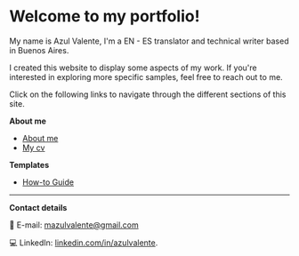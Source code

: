 # Welcome to my portfolio! 

My name is Azul Valente, I'm a EN - ES translator and technical writer based in Buenos Aires. 

I created this website to display some aspects of my work. If you're interested in exploring more specific samples, feel free to reach out to me.


Click on the following links to navigate through the different sections of this site. 

**About me**

* [About me](about-me.md)
* [My cv](mycv.md)

**Templates**

* [How-to Guide](how-to-guide.md)

-------------
__Contact details__

📩 E-mail: mazulvalente@gmail.com

💻 LinkedIn: <a href="https://www.linkedin.com/in/azulvalente/" target="_blank">linkedin.com/in/azulvalente</a>.

